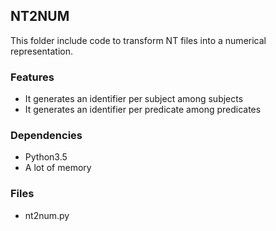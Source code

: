 NT2NUM
------
This folder include code to transform NT files into a numerical representation.

### Features
*   It generates an identifier per subject   among subjects
*   It generates an identifier per predicate among predicates

### Dependencies
*   Python3.5
*   A lot of memory

### Files
*   nt2num.py

